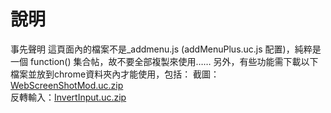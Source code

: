 說明
==========
事先聲明
這頁面內的檔案不是_addmenu.js (addMenuPlus.uc.js 配置)，純粹是一個 function() 集合帖，故不要全部複製來使用……
另外，有些功能需下載以下檔案並放到chrome資料夾內才能使用，包括：
截圖：<a href="http://g.mozest.com/attachment.php?aid=30568&k=e1d2830f15b6c45f80adf52639cd46bd&t=1403967622&fid=75&sid=5d46Px3xQ6Eni8tTMz4dCCirYDWhCqI%2FmzaUh8SmZj46kiU">WebScreenShotMod.uc.zip</a><br>
反轉輸入：<a href="http://g.mozest.com/attachment.php?aid=30789&k=3fdb521d46218c9439182930904df8a1&t=1403967378&fid=75&sid=2dbe933%2Bo8G42tL%2BgTVGOqZMnakcsAnjmdlqC72jQHavOzw">InvertInput.uc.zip</a><br>
